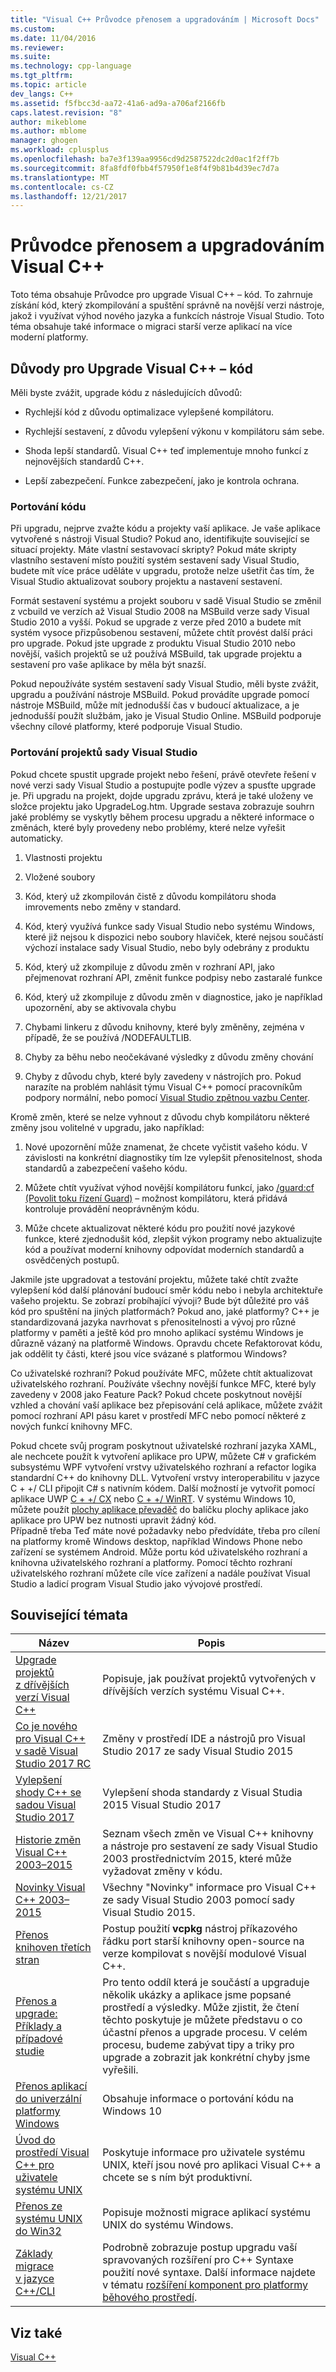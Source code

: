 ```yaml
---
title: "Visual C++ Průvodce přenosem a upgradováním | Microsoft Docs"
ms.custom: 
ms.date: 11/04/2016
ms.reviewer: 
ms.suite: 
ms.technology: cpp-language
ms.tgt_pltfrm: 
ms.topic: article
dev_langs: C++
ms.assetid: f5fbcc3d-aa72-41a6-ad9a-a706af2166fb
caps.latest.revision: "8"
author: mikeblome
ms.author: mblome
manager: ghogen
ms.workload: cplusplus
ms.openlocfilehash: ba7e3f139aa9956cd9d2587522dc2d0ac1f2ff7b
ms.sourcegitcommit: 8fa8fdf0fbb4f57950f1e8f4f9b81b4d39ec7d7a
ms.translationtype: MT
ms.contentlocale: cs-CZ
ms.lasthandoff: 12/21/2017
---
```

# <a name="visual-c-porting-and-upgrading-guide"></a>Průvodce přenosem a upgradováním Visual C++
Toto téma obsahuje Průvodce pro upgrade Visual C++ – kód. To zahrnuje získání kód, který zkompilování a spuštění správně na novější verzi nástroje, jakož i využívat výhod nového jazyka a funkcích nástroje Visual Studio. Toto téma obsahuje také informace o migraci starší verze aplikací na více moderní platformy.  
  
## <a name="reasons-to-upgrade-visual-c-code"></a>Důvody pro Upgrade Visual C++ – kód  
 Měli byste zvážit, upgrade kódu z následujících důvodů:  
  
-   Rychlejší kód z důvodu optimalizace vylepšené kompilátoru.  
  
-   Rychlejší sestavení, z důvodu vylepšení výkonu v kompilátoru sám sebe.  
  
-   Shoda lepší standardů. Visual C++ teď implementuje mnoho funkcí z nejnovějších standardů C++.  
  
-   Lepší zabezpečení. Funkce zabezpečení, jako je kontrola ochrana.  
  
### <a name="porting-your-code"></a>Portování kódu  
 Při upgradu, nejprve zvažte kódu a projekty vaší aplikace. Je vaše aplikace vytvořené s nástroji Visual Studio?  Pokud ano, identifikujte související se situací projekty.  Máte vlastní sestavovací skripty?  Pokud máte skripty vlastního sestavení místo použití systém sestavení sady Visual Studio, budete mít více práce uděláte v upgradu, protože nelze ušetřit čas tím, že Visual Studio aktualizovat soubory projektu a nastavení sestavení.  
  
 Formát sestavení systému a projekt souboru v sadě Visual Studio se změnil z vcbuild ve verzích až Visual Studio 2008 na MSBuild verze sady Visual Studio 2010 a vyšší. Pokud se upgrade z verze před 2010 a budete mít systém vysoce přizpůsobenou sestavení, můžete chtít provést další práci pro upgrade.  Pokud jste upgrade z produktu Visual Studio 2010 nebo novější, vašich projektů se už používá MSBuild, tak upgrade projektu a sestavení pro vaše aplikace by měla být snazší.  
  
 Pokud nepoužíváte systém sestavení sady Visual Studio, měli byste zvážit, upgradu a používání nástroje MSBuild. Pokud provádíte upgrade pomocí nástroje MSBuild, může mít jednodušší čas v budoucí aktualizace, a je jednodušší použít službám, jako je Visual Studio Online. MSBuild podporuje všechny cílové platformy, které podporuje Visual Studio.  
  
### <a name="porting-visual-studio-projects"></a>Portování projektů sady Visual Studio  
  Pokud chcete spustit upgrade projekt nebo řešení, právě otevřete řešení v nové verzi sady Visual Studio a postupujte podle výzev a spusťte upgrade je.  Při upgradu na projekt, dojde upgradu zprávu, která je také uloženy ve složce projektu jako UpgradeLog.htm. Upgrade sestava zobrazuje souhrn jaké problémy se vyskytly během procesu upgradu a některé informace o změnách, které byly provedeny nebo problémy, které nelze vyřešit automaticky.  
  
1.  Vlastnosti projektu  
  
2.  Vložené soubory  
  
3.  Kód, který už zkompilován čistě z důvodu kompilátoru shoda imrovements nebo změny v standard.  
  
4.  Kód, který využívá funkce sady Visual Studio nebo systému Windows, které již nejsou k dispozici nebo soubory hlaviček, které nejsou součástí výchozí instalace sady Visual Studio, nebo byly odebrány z produktu  
  
5.  Kód, který už zkompiluje z důvodu změn v rozhraní API, jako přejmenovat rozhraní API, změnit funkce podpisy nebo zastaralé funkce  
  
6.  Kód, který už zkompiluje z důvodu změn v diagnostice, jako je například upozornění, aby se aktivovala chybu  
  
7.  Chybami linkeru z důvodu knihovny, které byly změněny, zejména v případě, že se používá /NODEFAULTLIB.  
  
8.  Chyby za běhu nebo neočekávané výsledky z důvodu změny chování  
  
9. Chyby z důvodu chyb, které byly zavedeny v nástrojích pro. Pokud narazíte na problém nahlásit týmu Visual C++ pomocí pracovníkům podpory normální, nebo pomocí [Visual Studio zpětnou vazbu Center](http://connect.microsoft.com/VisualStudio/Feedback).  
  
 Kromě změn, které se nelze vyhnout z důvodu chyb kompilátoru některé změny jsou volitelné v upgradu, jako například:  
  
1.  Nové upozornění může znamenat, že chcete vyčistit vašeho kódu. V závislosti na konkrétní diagnostiky tím lze vylepšit přenositelnost, shoda standardů a zabezpečení vašeho kódu.  
  
2.  Můžete chtít využívat výhod novější kompilátoru funkcí, jako [/guard:cf (Povolit toku řízení Guard)](../build/reference/guard-enable-control-flow-guard.md) – možnost kompilátoru, která přidává kontroluje provádění neoprávněným kódu.  
  
3.  Může chcete aktualizovat některé kódu pro použití nové jazykové funkce, které zjednodušit kód, zlepšit výkon programy nebo aktualizujte kód a používat moderní knihovny odpovídat moderních standardů a osvědčených postupů.  
  
 Jakmile jste upgradovat a testování projektu, můžete také chtít zvažte vylepšení kód další plánování budoucí směr kódu nebo i nebyla architektuře vašeho projektu. Se zobrazí probíhající vývoji? Bude být důležité pro váš kód pro spuštění na jiných platformách?  Pokud ano, jaké platformy?  C++ je standardizovaná jazyka navrhovat s přenositelnosti a vývoj pro různé platformy v paměti a ještě kód pro mnoho aplikací systému Windows je důrazně vázaný na platformě Windows. Opravdu chcete Refaktorovat kódu, jak oddělit ty části, které jsou více svázané s platformou Windows?  
  
 Co uživatelské rozhraní?  Pokud používáte MFC, můžete chtít aktualizovat uživatelského rozhraní.  Používáte všechny novější funkce MFC, které byly zavedeny v 2008 jako Feature Pack?  Pokud chcete poskytnout novější vzhled a chování vaší aplikace bez přepisování celá aplikace, můžete zvážit pomocí rozhraní API pásu karet v prostředí MFC nebo pomocí některé z nových funkcí knihovny MFC.  
  
 Pokud chcete svůj program poskytnout uživatelské rozhraní jazyka XAML, ale nechcete použít k vytvoření aplikace pro UPW, můžete C# v grafickém subsystému WPF vytvoření vrstvy uživatelského rozhraní a refactor logika standardní C++ do knihovny DLL. Vytvoření vrstvy interoperabilitu v jazyce C + +/ CLI připojit C# s nativním kódem. Další možností je vytvořit pomocí aplikace UWP [C + +/ CX](https://msdn.microsoft.com/en-us/library/windows/apps/xaml/hh699871.aspx) nebo [C + +/ WinRT](https://github.com/microsoft/cppwinrt). V systému Windows 10, můžete použít [plochy aplikace převaděč](https://msdn.microsoft.com/en-us/windows/uwp/porting/desktop-to-uwp-run-desktop-app-converter) do balíčku plochy aplikace jako aplikace pro UPW bez nutnosti upravit žádný kód.   
 Případně třeba Teď máte nové požadavky nebo předvídáte, třeba pro cílení na platformy kromě Windows desktop, například Windows Phone nebo zařízení se systémem Android. Může portu kód uživatelského rozhraní a knihovna uživatelského rozhraní a platformy. Pomocí těchto rozhraní uživatelského rozhraní můžete cíle více zařízení a nadále používat Visual Studio a ladicí program Visual Studio jako vývojové prostředí.  
  
## <a name="related-topics"></a>Související témata  
  
|Název|Popis|  
|-----------|-----------------|  
|[Upgrade projektů z dřívějších verzí Visual C++](upgrading-projects-from-earlier-versions-of-visual-cpp.md)|Popisuje, jak používat projektů vytvořených v dřívějších verzích systému Visual C++.|  
|[Co je nového pro Visual C++ v sadě Visual Studio 2017 RC](../what-s-new-for-visual-cpp-in-visual-studio.md)|Změny v prostředí IDE a nástrojů pro Visual Studio 2017 ze sady Visual Studio 2015|  
|[Vylepšení shody C++ se sadou Visual Studio 2017](../cpp-conformance-improvements-2017.md)|Vylepšení shoda standardy z Visual Studia 2015 Visual Studio 2017|  
|[Historie změn Visual C++ 2003–2015](visual-cpp-change-history-2003-2015.md)|Seznam všech změn ve Visual C++ knihovny a nástroje pro sestavení ze sady Visual Studio 2003 prostřednictvím 2015, které může vyžadovat změny v kódu.|  
|[Novinky Visual C++ 2003–2015](visual-cpp-what-s-new-2003-through-2015.md)|Všechny "Novinky" informace pro Visual C++ ze sady Visual Studio 2003 pomocí sady Visual Studio 2015.|  
|[Přenos knihoven třetích stran](porting-third-party-libraries.md)|Postup použití **vcpkg** nástroj příkazového řádku port starší knihovny open-source na verze kompilovat s novější modulové Visual C++.|  
|[Přenos a upgrade: Příklady a případové studie](porting-and-upgrading-examples-and-case-studies.md)|Pro tento oddíl která je součástí a upgraduje několik ukázky a aplikace jsme popsané prostředí a výsledky. Může zjistit, že čtení těchto poskytuje je můžete představu o co účastní přenos a upgrade procesu. V celém procesu, budeme zabývat tipy a triky pro upgrade a zobrazit jak konkrétní chyby jsme vyřešili.|  
|[Přenos aplikací do univerzální platformy Windows](porting-to-the-universal-windows-platform-cpp.md)|Obsahuje informace o portování kódu na Windows 10|  
|[Úvod do prostředí Visual C++ pro uživatele systému UNIX](introduction-to-visual-cpp-for-unix-users.md)|Poskytuje informace pro uživatele systému UNIX, kteří jsou nové pro aplikaci Visual C++ a chcete se s ním být produktivní.|  
|[Přenos ze systému UNIX do Win32](porting-from-unix-to-win32.md)|Popisuje možnosti migrace aplikací systému UNIX do systému Windows.|  
|[Základy migrace v jazyce C++/CLI](../dotnet/cpp-cli-migration-primer.md)|Podrobně zobrazuje postup upgradu vaší spravovaných rozšíření pro C++ Syntaxe použití nové syntaxe. Další informace najdete v tématu [rozšíření komponent pro platformy běhového prostředí](../windows/component-extensions-for-runtime-platforms.md).|  
  
## <a name="see-also"></a>Viz také  
 [Visual C++](../visual-cpp-in-visual-studio.md)
